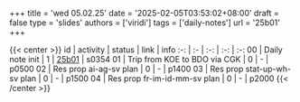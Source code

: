 +++
title = 'wed 05.02.25'
date = '2025-02-05T03:53:02+08:00'
draft = false
type = 'slides'
authors = ['viridi']
tags = ['daily-notes']
url = '25b01'
+++

{{< center >}}
id | activity | status | link | info
:-: | :- | :-: | :-: | :-:
00 | Daily note init              | 1 | [25b01](/rusn/25b01) | s0354
01 | Trip from KOE to BDO via CGK | 0 | - | p0500
02 | Res prop ai-ag-sv plan       | 0 | - | p1400
03 | Res prop stat-up-wh-sv plan  | 0 | - | p1500
04 | Res prop fr-im-id-mm-sv plan | 0 | - | p2000
{{< /center >}}
